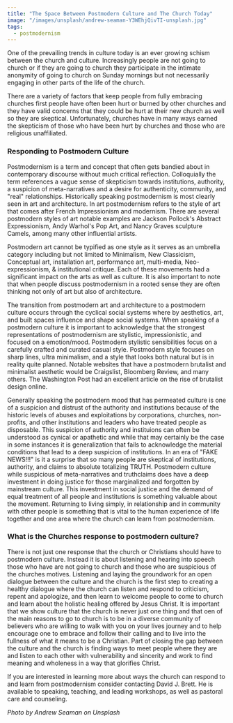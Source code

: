 ```yaml
---
title: "The Space Between Postmodern Culture and The Church Today"
image: "/images/unsplash/andrew-seaman-Y3WEhjQivTI-unsplash.jpg"
tags:
  - postmodernism
---
```

One of the prevailing trends in culture today is an ever growing schism between the church and culture. Increasingly people are not going to church or if they are going to church they participate in the intimate anonymity of going to church on Sunday mornings but not necessarily engaging in other parts of the life of the church.

<!-- more -->

There are a variety of factors that keep people from fully embracing churches first people have often been hurt or burned by other churches and they have valid concerns that they could be hurt at their new church as well so they are skeptical. Unfortunately, churches have in many ways earned the skepticism of those who have been hurt by churches and those who are religious unaffiliated.

### Responding to Postmodern Culture
Postmodernism is a term and concept that often gets bandied about in contemporary discourse without much critical reflection. Colloquially the term references a vague sense of skepticism towards institutions, authority, a suspicion of meta-narratives and a desire for authenticity, community, and "real" relationships. Historically speaking postmodernism is most clearly seen in art and architecture. In art postmodernism refers to the style of art that comes after French Impressionism and modernism. There are several postmodern styles of art notable examples are Jackson Pollock's Abstract Expressionism, Andy Warhol's Pop Art, and Nancy Graves sculpture Camels, among many other influential artists.

Postmodern art cannot be typified as one style as it serves as an umbrella category including but not limited to Minimalism, New Classicism, Conceptual art, installation art, performance art, multi-media, Neo-expressionism, & institutional critique. Each of these movements had a significant impact on the arts as well as culture. It is also important to note that when people discuss postmodernism in a rooted sense they are often thinking not only of art but also of architecture.

The transition from postmodern art and architecture to a postmodern culture occurs through the cyclical social systems where by aesthetics, art, and built spaces influence and shape social systems. When speaking of a postmodern culture it is important to acknowledge that the strongest representations of postmodernism are stylistic, impressionistic, and focused on a emotion/mood. Postmodern stylistic sensibilities focus on a carefully crafted and curated casual style. Postmodern style focuses on sharp lines, ultra minimalism, and a style that looks both natural but is in reality quite planned. Notable websites that have a postmodern brutalist and minimalist aesthetic would be Craigslist, Bloomberg Review, and many others. The Washington Post had an excellent article on the rise of brutalist design online.

Generally speaking the postmodern mood that has permeated culture is one of a suspicion and distrust of the authority and institutions because of the historic levels of abuses and exploitations by corporations, churches, non-profits, and other institutions and leaders who have treated people as disposable. This suspicion of authority and instituions can often be understood as cynical or apathetic and while that may certainly be the case in some instances it is generalization that fails to acknowledge the material conditions that lead to a deep suspicion of institutions. In an era of "FAKE NEWS!!!" is it a surprise that so many people are skeptical of institutions, authority, and claims to absolute totalizing TRUTH. Postmodern culture while suspicious of meta-narratives and truthclaims does have a deep investment in doing justice for those marginalized and forgotten by mainstream culture. This investment in social justice and the demand of equal treatment of all people and institutions is something valuable about the movement. Returning to living simply, in relationship and in community with other people is something that is vital to the human experience of life together and one area where the church can learn from postmodernism.

### What is the Churches response to postmodern culture?
There is not just one response that the church or Christians should have to postmodern culture. Instead it is about listening and hearing into speech those who have are not going to church and those who are suspicious of the churches motives. Listening and laying the groundwork for an open dialogue between the culture and the church is the first step to creating a healthy dialogue where the church can listen and respond to criticism, repent and apologize, and then learn to welcome people to come to church and learn about the holistic healing offered by Jesus Christ. It is important that we show culture that the church is never just one thing and that oen of the main reasons to go to church is to be in a diverse community of believers who are willing to walk with you on your lives journey and to help encourage one to embrace and follow their calling and to live into the fullness of what it means to be a Christian. Part of closing the gap between the culture and the church is finding ways to meet people where they are and listen to each other with vulnerability and sincerity and work to find meaning and wholeness in a way that glorifies Christ.

If you are interested in learning more about ways the church can respond to and learn from postmodernism consider contacting David J. Brett. He is available to speaking, teaching, and leading workshops, as well as pastoral care and counseling.


*Photo by Andrew Seaman on Unsplash*
